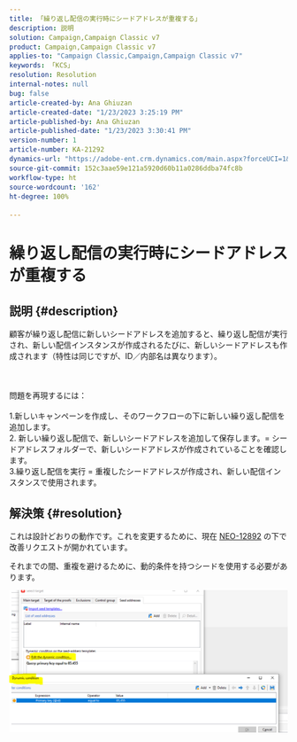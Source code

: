 ```yaml
---
title: 「繰り返し配信の実行時にシードアドレスが重複する」
description: 説明
solution: Campaign,Campaign Classic v7
product: Campaign,Campaign Classic v7
applies-to: "Campaign Classic,Campaign,Campaign Classic v7"
keywords: 「KCS」
resolution: Resolution
internal-notes: null
bug: false
article-created-by: Ana Ghiuzan
article-created-date: "1/23/2023 3:25:19 PM"
article-published-by: Ana Ghiuzan
article-published-date: "1/23/2023 3:30:41 PM"
version-number: 1
article-number: KA-21292
dynamics-url: "https://adobe-ent.crm.dynamics.com/main.aspx?forceUCI=1&pagetype=entityrecord&etn=knowledgearticle&id=04e5c81f-329b-ed11-aad1-6045bd006ce9"
source-git-commit: 152c3aae59e121a5920d60b11a0286ddba74fc8b
workflow-type: ht
source-wordcount: '162'
ht-degree: 100%

---
```


# 繰り返し配信の実行時にシードアドレスが重複する

## 説明 {#description}

顧客が繰り返し配信に新しいシードアドレスを追加すると、繰り返し配信が実行され、新しい配信インスタンスが作成されるたびに、新しいシードアドレスも作成されます（特性は同じですが、ID／内部名は異なります）。 <br><br> <br><br>問題を再現するには：<br><br>1.新しいキャンペーンを作成し、そのワークフローの下に新しい繰り返し配信を追加します。
<br>2. 新しい繰り返し配信で、新しいシードアドレスを追加して保存します。= シードアドレスフォルダーで、新しいシードアドレスが作成されていることを確認します。
<br>3.繰り返し配信を実行 = 重複したシードアドレスが作成され、新しい配信インスタンスで使用されます。

## 解決策 {#resolution}


これは設計どおりの動作です。これを変更するために、現在 [NEO-12892](https://jira.corp.adobe.com/browse/NEO-12892) の下で改善リクエストが開かれています。

それまでの間、重複を避けるために、動的条件を持つシードを使用する必要があります。

![](assets/83cc65a7-329b-ed11-aad1-6045bd006ce9.png)
